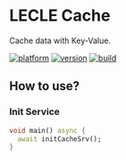 # LECLE Cache

Cache data with Key-Value.

[![platform](https://img.shields.io/badge/platform-Windows|Mac_OS|Android|iOS-blue.svg)](https://shields.io/)
[![version](https://img.shields.io/badge/version-0.0.1-red.svg)](https://shields.io/)
[![build](https://img.shields.io/badge/build-passing-green.svg)](https://shields.io/)

## How to use?

### Init Service

```dart
void main() async {
  await initCacheSrv();
}
```
